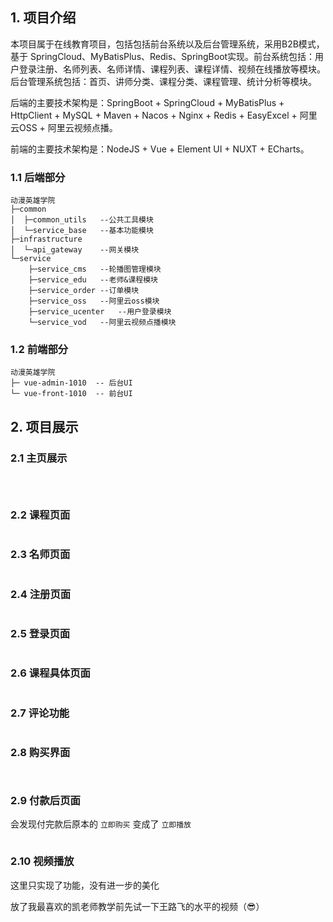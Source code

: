 ## 1.  项目介绍

本项目属于在线教育项目，包括包括前台系统以及后台管理系统，采用B2B模式，基于 SpringCloud、MyBatisPlus、Redis、SpringBoot实现。前台系统包括：用户登录注册、名师列表、名师详情、课程列表、课程详情、视频在线播放等模块。后台管理系统包括：首页、讲师分类、课程分类、课程管理、统计分析等模块。

后端的主要技术架构是：SpringBoot + SpringCloud + MyBatisPlus + HttpClient + MySQL + Maven + Nacos + Nginx + Redis + EasyExcel + 阿里云OSS + 阿里云视频点播。

前端的主要技术架构是：NodeJS + Vue + Element UI + NUXT + ECharts。

### 1.1 后端部分

```
动漫英雄学院
├─common
│  ├─common_utils	--公共工具模块
│  └─service_base	--基本功能模块
├─infrastructure
│  └─api_gateway	--网关模块
└─service
    ├─service_cms	--轮播图管理模块
    ├─service_edu	--老师&课程模块
    ├─service_order	--订单模块
    ├─service_oss	--阿里云oss模块
    ├─service_ucenter	--用户登录模块
    └─service_vod	--阿里云视频点播模块
```

### 1.2 前端部分

````
动漫英雄学院
├─ vue-admin-1010  -- 后台UI
└─ vue-front-1010  -- 前台UI
````

## 2. 项目展示

### 2.1 主页展示

<img url="http://fastly.jsdelivr.net/gh/SoulChay/figureBed/depository/EducationOnline/1.png"></img>



<img url="http://fastly.jsdelivr.net/gh/SoulChay/figureBed/depository/EducationOnline/2.png"></img>



<img url="http://fastly.jsdelivr.net/gh/SoulChay/figureBed/depository/EducationOnline/3.png"></img>

### 2.2 课程页面

<img url="http://fastly.jsdelivr.net/gh/SoulChay/figureBed/depository/EducationOnline/4.png"></img>

### 2.3 名师页面

<img url="http://fastly.jsdelivr.net/gh/SoulChay/figureBed/depository/EducationOnline/5.png"></img>

### 2.4 注册页面

<img url="http://fastly.jsdelivr.net/gh/SoulChay/figureBed/depository/EducationOnline/6.png"></img>

### 2.5 登录页面

<img url="http://fastly.jsdelivr.net/gh/SoulChay/figureBed/depository/EducationOnline/7.png"></img>

### 2.6 课程具体页面

<img url="http://fastly.jsdelivr.net/gh/SoulChay/figureBed/depository/EducationOnline/8.png"></img>

### 2.7 评论功能

<img url="http://fastly.jsdelivr.net/gh/SoulChay/figureBed/depository/EducationOnline/9.png"></img>

### 2.8 购买界面

<img url="http://fastly.jsdelivr.net/gh/SoulChay/figureBed/depository/EducationOnline/10.png"></img>



<img url="http://fastly.jsdelivr.net/gh/SoulChay/figureBed/depository/EducationOnline/11.png"></img>

### 2.9 付款后页面

会发现付完款后原本的 `立即购买` 变成了 `立即播放`

<img url="http://fastly.jsdelivr.net/gh/SoulChay/figureBed/depository/EducationOnline/12.png"></img>

### 2.10 视频播放

这里只实现了功能，没有进一步的美化

放了我最喜欢的凯老师教学前先试一下王路飞的水平的视频（😎）

<img url="http://fastly.jsdelivr.net/gh/SoulChay/figureBed/depository/EducationOnline/13.png"></img>



<img url="http://fastly.jsdelivr.net/gh/SoulChay/figureBed/depository/EducationOnline/14.png"></img>